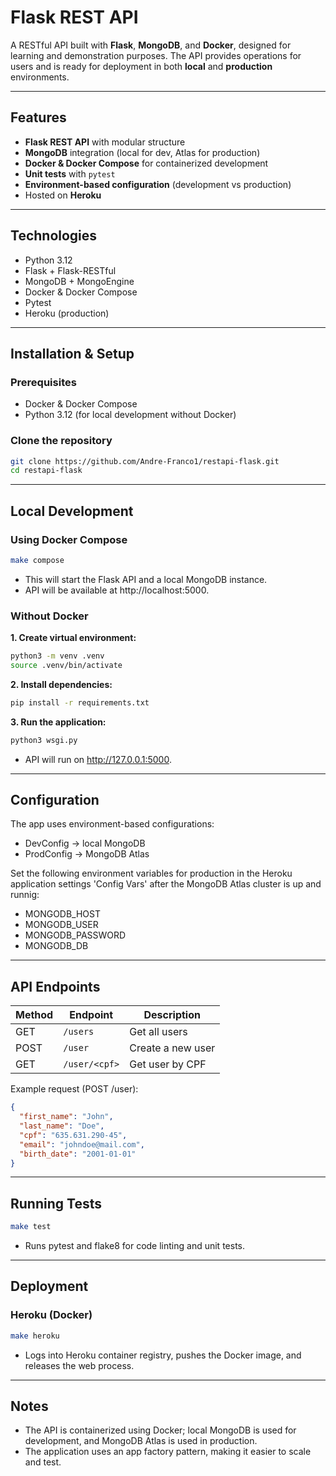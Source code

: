 # Flask REST API

A RESTful API built with **Flask**, **MongoDB**, and **Docker**, designed for learning and demonstration purposes.
The API provides operations for users and is ready for deployment in both **local** and **production** environments.

---

## Features

- **Flask REST API** with modular structure  
- **MongoDB** integration (local for dev, Atlas for production)  
- **Docker & Docker Compose** for containerized development  
- **Unit tests** with `pytest`  
- **Environment-based configuration** (development vs production)  
- Hosted on **Heroku**  

---

## Technologies

- Python 3.12  
- Flask + Flask-RESTful  
- MongoDB + MongoEngine  
- Docker & Docker Compose  
- Pytest  
- Heroku (production)  

---

## Installation & Setup

### Prerequisites

- Docker & Docker Compose  
- Python 3.12 (for local development without Docker)  

### Clone the repository

```bash
git clone https://github.com/Andre-Franco1/restapi-flask.git
cd restapi-flask
```

---

## Local Development

### Using Docker Compose
```bash
make compose
```
- This will start the Flask API and a local MongoDB instance.
- API will be available at http://localhost:5000.

### Without Docker

**1. Create virtual environment:**
```bash
python3 -m venv .venv
source .venv/bin/activate
```

**2. Install dependencies:**
```bash
pip install -r requirements.txt
```

**3. Run the application:**
```bash
python3 wsgi.py
```
- API will run on http://127.0.0.1:5000.

---
 
## Configuration

The app uses environment-based configurations:
- DevConfig → local MongoDB
- ProdConfig → MongoDB Atlas
  
Set the following environment variables for production in the Heroku application settings 'Config Vars' after the MongoDB Atlas cluster is up and runnig:
- MONGODB_HOST
- MONGODB_USER
- MONGODB_PASSWORD
- MONGODB_DB

---

## API Endpoints

| Method | Endpoint      | Description       |
| ------ | ------------- | ----------------- |
| GET    | `/users`      | Get all users     |
| POST   | `/user`       | Create a new user |
| GET    | `/user/<cpf>` | Get user by CPF   |

Example request (POST /user):
```json
{
  "first_name": "John",
  "last_name": "Doe",
  "cpf": "635.631.290-45",
  "email": "johndoe@mail.com",
  "birth_date": "2001-01-01"
}

```

---

## Running Tests

```bash
make test
```

- Runs pytest and flake8 for code linting and unit tests.

---

## Deployment

### Heroku (Docker)

```bash
make heroku
```

- Logs into Heroku container registry, pushes the Docker image, and releases the web process.

---

## Notes

- The API is containerized using Docker; local MongoDB is used for development, and MongoDB Atlas is used in production.
- The application uses an app factory pattern, making it easier to scale and test.
